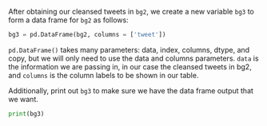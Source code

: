 <!--title={Creating A Data Frame Of Tweets}-->

After obtaining our cleansed tweets in `bg2`, we create a new variable `bg3` to form a data frame for `bg2` as follows:

```python
bg3 = pd.DataFrame(bg2, columns = ['tweet'])
```

`pd.DataFrame()` takes many parameters: data, index, columns, dtype, and copy, but we will only need to use the data and columns parameters. `data` is the information we are passing in, in our case the cleansed tweets in bg2, and `columns` is the column labels to be shown in our table.



Additionally, print out `bg3` to make sure we have the data frame output that we want.

```python
print(bg3)
```

